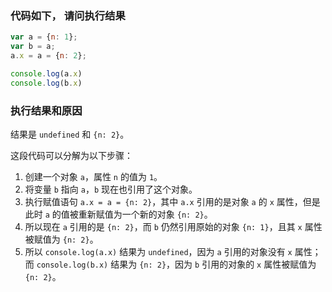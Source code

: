### 代码如下， 请问执行结果
```js
var a = {n: 1};
var b = a;
a.x = a = {n: 2};

console.log(a.x) 	
console.log(b.x)
```

### 执行结果和原因

结果是 `undefined` 和 `{n: 2}`。

这段代码可以分解为以下步骤：

1. 创建一个对象 `a`，属性 `n` 的值为 `1`。
2. 将变量 `b` 指向 `a`，`b` 现在也引用了这个对象。
3. 执行赋值语句 `a.x = a = {n: 2}`，其中 `a.x` 引用的是对象 `a` 的 `x` 属性，但是此时 `a` 的值被重新赋值为一个新的对象 `{n: 2}`。
4. 所以现在 `a` 引用的是 `{n: 2}`，而 `b` 仍然引用原始的对象 `{n: 1}`，且其 `x` 属性被赋值为 `{n: 2}`。
5. 所以 `console.log(a.x)` 结果为 `undefined`，因为 `a` 引用的对象没有 `x` 属性；而 `console.log(b.x)` 结果为 `{n: 2}`，因为 `b` 引用的对象的 `x` 属性被赋值为 `{n: 2}`。

